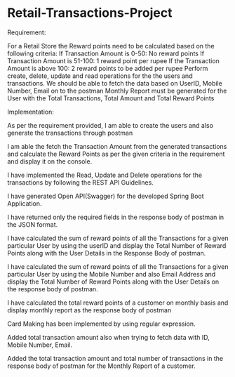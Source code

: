 # Retail-Transactions-Project


Requirement: 

For a Retail Store the Reward points need to be calculated based on the following criteria: 
If Transaction Amount is 0-50: No reward points 
If Transaction Amount is 51-100: 1 reward point per rupee 
If the Transaction Amount is above 100: 2 reward points to be added per rupee 
Perform create, delete, update and read operations for the the users and transactions. 
We should be able to fetch the data based on UserID, Mobile Number, Email on to the postman 
Monthly Report must be generated for the User with the Total Transactions, Total Amount and Total Reward Points 

Implementation: 

As per the requirement provided, I am able to create the users and also generate the transactions through postman 

I am able the fetch the Transaction Amount from the generated transactions and calculate the Reward Points as per the given criteria in the requirement and display it on the console. 

I have implemented the Read, Update and Delete operations for the transactions by following the REST API Guidelines. 

I have generated Open API(Swagger) for the developed Spring Boot Application. 

I have returned only the required fields in the response body of postman in the JSON format. 

I have calculated the sum of reward points of all the Transactions for a given particular User by using the userID and display the Total Number of Reward Points along with the User Details in the Response Body of postman. 

I have calculated the sum of reward points of all the Transactions for a given particular User by using the Mobile Number and also Email Address and display the Total Number of Reward Points along with the User Details on the response body of postman. 

I have calculated the total reward points of a customer on monthly basis and display monthly report as the response body of postman 

Card Making has been implemented by using regular expression. 

Added total transaction amount also when trying to fetch data with ID, Mobile Number, Email. 

Added the total transaction amount and total number of transactions in the response body of postman for the Monthly Report of a customer. 
